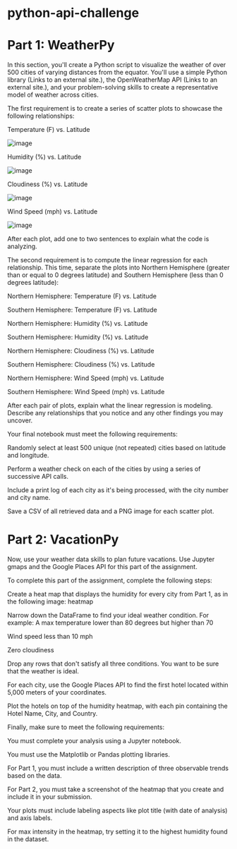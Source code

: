 # python-api-challenge

# Part 1: WeatherPy
In this section, you'll create a Python script to visualize the weather of over 500 cities of varying distances from the equator. You'll use a simple Python library (Links to an external site.), the OpenWeatherMap API (Links to an external site.), and your problem-solving skills to create a representative model of weather across cities.

The first requirement is to create a series of scatter plots to showcase the following relationships:

Temperature (F) vs. Latitude

![image](https://user-images.githubusercontent.com/105513598/226960572-0965f084-3d6b-463a-9e15-2a166cff9c8e.png)

Humidity (%) vs. Latitude

![image](https://user-images.githubusercontent.com/105513598/226960782-329ab2b6-686a-4f58-bf21-783c8b031056.png)

Cloudiness (%) vs. Latitude

![image](https://user-images.githubusercontent.com/105513598/226961054-cb90966c-d612-45e3-8cb5-06ec9e7d4e2c.png)

Wind Speed (mph) vs. Latitude

![image](https://user-images.githubusercontent.com/105513598/226961428-f198405c-6d1d-4dbe-92d4-8bbe2ad87c26.png)

After each plot, add one to two sentences to explain what the code is analyzing.

The second requirement is to compute the linear regression for each relationship. This time, separate the plots into Northern Hemisphere (greater than or equal to 0 degrees latitude) and Southern Hemisphere (less than 0 degrees latitude):

Northern Hemisphere: Temperature (F) vs. Latitude

Southern Hemisphere: Temperature (F) vs. Latitude

Northern Hemisphere: Humidity (%) vs. Latitude

Southern Hemisphere: Humidity (%) vs. Latitude

Northern Hemisphere: Cloudiness (%) vs. Latitude

Southern Hemisphere: Cloudiness (%) vs. Latitude

Northern Hemisphere: Wind Speed (mph) vs. Latitude

Southern Hemisphere: Wind Speed (mph) vs. Latitude

After each pair of plots, explain what the linear regression is modeling. Describe any relationships that you notice and any other findings you may uncover.

Your final notebook must meet the following requirements:

Randomly select at least 500 unique (not repeated) cities based on latitude and longitude.

Perform a weather check on each of the cities by using a series of successive API calls.

Include a print log of each city as it's being processed, with the city number and city name.

Save a CSV of all retrieved data and a PNG image for each scatter plot.

# Part 2: VacationPy
Now, use your weather data skills to plan future vacations. Use Jupyter gmaps and the Google Places API for this part of the assignment.

To complete this part of the assignment, complete the following steps:

Create a heat map that displays the humidity for every city from Part 1, as in the following image:
heatmap

Narrow down the DataFrame to find your ideal weather condition. For example:
A max temperature lower than 80 degrees but higher than 70

Wind speed less than 10 mph

Zero cloudiness

Drop any rows that don't satisfy all three conditions. You want to be sure that the weather is ideal.

For each city, use the Google Places API to find the first hotel located within 5,000 meters of your coordinates.

Plot the hotels on top of the humidity heatmap, with each pin containing the Hotel Name, City, and Country.

Finally, make sure to meet the following requirements:

You must complete your analysis using a Jupyter notebook.

You must use the Matplotlib or Pandas plotting libraries.

For Part 1, you must include a written description of three observable trends based on the data.

For Part 2, you must take a screenshot of the heatmap that you create and include it in your submission.

Your plots must include labeling aspects like plot title (with date of analysis) and axis labels.

For max intensity in the heatmap, try setting it to the highest humidity found in the dataset.
